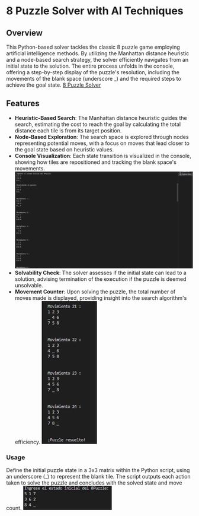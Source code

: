# 8 Puzzle Solver with AI Techniques

## Overview
This Python-based solver tackles the classic 8 puzzle game employing artificial intelligence methods. By utilizing the Manhattan distance heuristic and a node-based search strategy, the solver efficiently navigates from an initial state to the solution. The entire process unfolds in the console, offering a step-by-step display of the puzzle's resolution, including the movements of the blank space (underscore _) and the required steps to achieve the goal state. [8 Puzzle Solver](https://github.com/AlonsoSOscarI/Portfolio/tree/main/Python-8puzzleSolver/8Puzzle)

## Features

- **Heuristic-Based Search**: The Manhattan distance heuristic guides the search, estimating the cost to reach the goal by calculating the total distance each tile is from its target position.
- **Node-Based Exploration**: The search space is explored through nodes representing potential moves, with a focus on moves that lead closer to the goal state based on heuristic values.
- **Console Visualization**: Each state transition is visualized in the console, showing how tiles are repositioned and tracking the blank space's movements. ![Console Visualization](https://github.com/AlonsoSOscarI/Portfolio/blob/main/Python-8puzzleSolver/Python-Output/3.%20Console%20Visualization.JPG)
- **Solvability Check**: The solver assesses if the initial state can lead to a solution, advising termination of the execution if the puzzle is deemed unsolvable.
- **Movement Counter**: Upon solving the puzzle, the total number of moves made is displayed, providing insight into the search algorithm's efficiency. ![Movement Counter](https://github.com/AlonsoSOscarI/Portfolio/blob/main/Python-8puzzleSolver/Python-Output/2.%20Movement%20Counter.JPG)

### Usage
Define the initial puzzle state in a 3x3 matrix within the Python script, using an underscore (_) to represent the blank tile. The script outputs each action taken to solve the puzzle and concludes with the solved state and move count. ![Initial State](https://github.com/AlonsoSOscarI/Portfolio/blob/main/Python-8puzzleSolver/Python-Output/1.%20Initial%20State.JPG)

